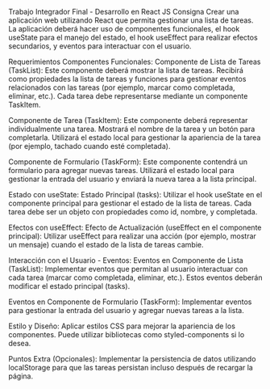 Trabajo Integrador Final - Desarrollo en React JS
Consigna
Crear una aplicación web utilizando React que permita gestionar una lista de tareas. La aplicación deberá hacer uso de componentes funcionales, el hook useState para el manejo del estado, el hook useEffect para realizar efectos secundarios, y eventos para interactuar con el usuario.

Requerimientos
Componentes Funcionales:
Componente de Lista de Tareas (TaskList):
Este componente deberá mostrar la lista de tareas. Recibirá como propiedades la lista de tareas y funciones para gestionar eventos relacionados con las tareas (por ejemplo, marcar como completada, eliminar, etc.). Cada tarea debe representarse mediante un componente TaskItem.

Componente de Tarea (TaskItem):
Este componente deberá representar individualmente una tarea. Mostrará el nombre de la tarea y un botón para completarla. Utilizará el estado local para gestionar la apariencia de la tarea (por ejemplo, tachado cuando esté completada).

Componente de Formulario (TaskForm):
Este componente contendrá un formulario para agregar nuevas tareas. Utilizará el estado local para gestionar la entrada del usuario y enviará la nueva tarea a la lista principal.

Estado con useState:
Estado Principal (tasks):
Utilizar el hook useState en el componente principal para gestionar el estado de la lista de tareas. Cada tarea debe ser un objeto con propiedades como id, nombre, y completada.

Efectos con useEffect:
Efecto de Actualización (useEffect en el componente principal):
Utilizar useEffect para realizar una acción (por ejemplo, mostrar un mensaje) cuando el estado de la lista de tareas cambie.

Interacción con el Usuario - Eventos:
Eventos en Componente de Lista (TaskList):
Implementar eventos que permitan al usuario interactuar con cada tarea (marcar como completada, eliminar, etc.). Estos eventos deberán modificar el estado principal (tasks).

Eventos en Componente de Formulario (TaskForm):
Implementar eventos para gestionar la entrada del usuario y agregar nuevas tareas a la lista.

Estilo y Diseño:
Aplicar estilos CSS para mejorar la apariencia de los componentes. Puede utilizar bibliotecas como styled-components si lo desea.

Puntos Extra (Opcionales):
Implementar la persistencia de datos utilizando localStorage para que las tareas persistan incluso después de recargar la página.